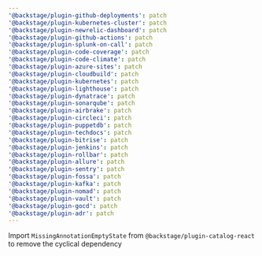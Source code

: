 ```yaml
---
'@backstage/plugin-github-deployments': patch
'@backstage/plugin-kubernetes-cluster': patch
'@backstage/plugin-newrelic-dashboard': patch
'@backstage/plugin-github-actions': patch
'@backstage/plugin-splunk-on-call': patch
'@backstage/plugin-code-coverage': patch
'@backstage/plugin-code-climate': patch
'@backstage/plugin-azure-sites': patch
'@backstage/plugin-cloudbuild': patch
'@backstage/plugin-kubernetes': patch
'@backstage/plugin-lighthouse': patch
'@backstage/plugin-dynatrace': patch
'@backstage/plugin-sonarqube': patch
'@backstage/plugin-airbrake': patch
'@backstage/plugin-circleci': patch
'@backstage/plugin-puppetdb': patch
'@backstage/plugin-techdocs': patch
'@backstage/plugin-bitrise': patch
'@backstage/plugin-jenkins': patch
'@backstage/plugin-rollbar': patch
'@backstage/plugin-allure': patch
'@backstage/plugin-sentry': patch
'@backstage/plugin-fossa': patch
'@backstage/plugin-kafka': patch
'@backstage/plugin-nomad': patch
'@backstage/plugin-vault': patch
'@backstage/plugin-gocd': patch
'@backstage/plugin-adr': patch
---
```


Import `MissingAnnotationEmptyState` from `@backstage/plugin-catalog-react` to remove the cyclical dependency
